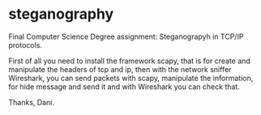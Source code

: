 # steganography

Final Computer Science Degree assignment: Steganograpyh in TCP/IP protocols.

First of all you need to install the framework scapy, that is for create and manipulate the headers of tcp and ip, then with the network sniffer Wireshark, you can send packets with scapy, manipulate the information, for hide message and send it and with Wireshark you can check that.

Thanks, Dani.

